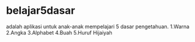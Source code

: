 # belajar5dasar

adalah aplikasi untuk anak-anak mempelajari 5 dasar pengetahuan.
1.Warna
2.Angka
3.Alphabet
4.Buah
5.Huruf Hijaiyah
